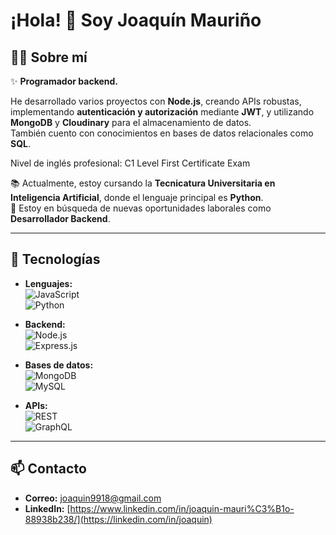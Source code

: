 # ¡Hola! 👋 Soy **Joaquín Mauriño**

## 👨‍💻 Sobre mí
✨ **Programador backend.**

He desarrollado varios proyectos con **Node.js**, creando APIs robustas, implementando **autenticación y autorización** mediante **JWT**, y utilizando **MongoDB** y **Cloudinary** para el almacenamiento de datos.  
También cuento con conocimientos en bases de datos relacionales como **SQL**.

Nivel de inglés profesional: C1 Level First Certificate Exam

📚 Actualmente, estoy cursando la **Tecnicatura Universitaria en Inteligencia Artificial**, donde el lenguaje principal es **Python**.  
💼 Estoy en búsqueda de nuevas oportunidades laborales como **Desarrollador Backend**.

---

## 🚀 Tecnologías
- **Lenguajes:**  
  ![JavaScript](https://img.shields.io/badge/JavaScript-F7DF1E?style=flat-square&logo=javascript&logoColor=black)  
  ![Python](https://img.shields.io/badge/Python-3776AB?style=flat-square&logo=python&logoColor=white)

- **Backend:**  
  ![Node.js](https://img.shields.io/badge/Node.js-339933?style=flat-square&logo=node.js&logoColor=white)  
  ![Express.js](https://img.shields.io/badge/Express.js-000000?style=flat-square&logo=express&logoColor=white)

- **Bases de datos:**  
  ![MongoDB](https://img.shields.io/badge/MongoDB-47A248?style=flat-square&logo=mongodb&logoColor=white)  
  ![MySQL](https://img.shields.io/badge/MySQL-4479A1?style=flat-square&logo=mysql&logoColor=white)

- **APIs:**  
  ![REST](https://img.shields.io/badge/REST-25D366?style=flat-square&logo=rest&logoColor=white)  
  ![GraphQL](https://img.shields.io/badge/GraphQL-E10098?style=flat-square&logo=graphql&logoColor=white)
---

## 📫 Contacto
- **Correo:** [joaquin9918@gmail.com](mailto:joaquin9918@example.com)  
- **LinkedIn:** [https://www.linkedin.com/in/joaquin-mauri%C3%B1o-88938b238/](https://linkedin.com/in/joaquin)
